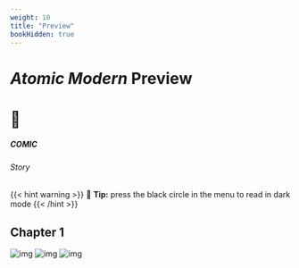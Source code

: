 ```yaml
---
weight: 10
title: "Preview"
bookHidden: true
---
```

<style>
.markdown a {
color: var(--color-orange);
}
</style>

<div id="headerbox">
  <h1 class="title"><i>Atomic Modern</i> Preview</h1>
  <h1 class="emoji">🚏</h1>
</div>

<h5 span class="tag gray"> COMIC </h5>
<h6 span class="sitetag">Story</h6>

{{< hint warning >}}
🌺 **Tip:** press the black circle in the menu to read in dark mode
{{< /hint >}}

## Chapter 1

![img](/images/comics/drafts/1.jpg)
![img](/images/comics/drafts/2.jpg)
![img](/images/comics/drafts/3.jpg)

